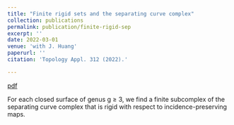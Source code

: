 ```yaml
---
title: "Finite rigid sets and the separating curve complex"
collection: publications
permalink: publication/finite-rigid-sep
excerpt: ''
date: 2022-03-01
venue: 'with J. Huang'
paperurl: ''
citation: 'Topology Appl. 312 (2022).'

---
```


[pdf](http://bena-tshishiku.github.io/files/finite-rigid-sep.pdf)

For each closed surface of genus g ≥ 3, we find a finite subcomplex 
of the separating curve complex that is rigid with respect to incidence-preserving maps. 
